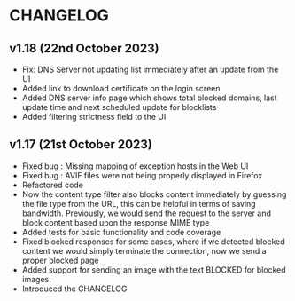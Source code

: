 # CHANGELOG

## v1.18 (22nd October 2023)

- Fix: DNS Server not updating list immediately after an update from the UI
- Added link to download certificate on the login screen
- Added DNS server info page which shows total blocked domains, last update time and next scheduled update for blocklists
- Added filtering strictness field to the UI

## v1.17 (21st October 2023)

- Fixed bug : Missing mapping of exception hosts in the Web UI
- Fixed bug : AVIF files were not being properly displayed in Firefox
- Refactored code
- Now the content type filter also blocks content immediately by guessing the file type from the URL, this can be helpful in terms of saving bandwidth. Previously, we would send the request to the server and block content based upon the response MIME type
- Added tests for basic functionality and code coverage
- Fixed blocked responses for some cases, where if we detected blocked content we would simply terminate the connection, now we send a proper blocked page
- Added support for sending an image with the text BLOCKED for blocked images.
- Introduced the CHANGELOG
